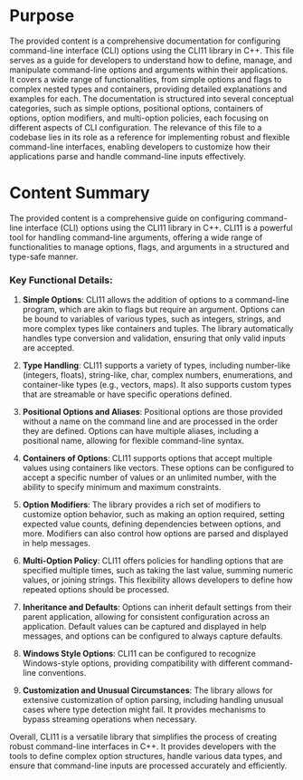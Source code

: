 # Purpose
The provided content is a comprehensive documentation for configuring command-line interface (CLI) options using the CLI11 library in C++. This file serves as a guide for developers to understand how to define, manage, and manipulate command-line options and arguments within their applications. It covers a wide range of functionalities, from simple options and flags to complex nested types and containers, providing detailed explanations and examples for each. The documentation is structured into several conceptual categories, such as simple options, positional options, containers of options, option modifiers, and multi-option policies, each focusing on different aspects of CLI configuration. The relevance of this file to a codebase lies in its role as a reference for implementing robust and flexible command-line interfaces, enabling developers to customize how their applications parse and handle command-line inputs effectively.
# Content Summary
The provided content is a comprehensive guide on configuring command-line interface (CLI) options using the CLI11 library in C++. CLI11 is a powerful tool for handling command-line arguments, offering a wide range of functionalities to manage options, flags, and arguments in a structured and type-safe manner.

### Key Functional Details:

1. **Simple Options**: CLI11 allows the addition of options to a command-line program, which are akin to flags but require an argument. Options can be bound to variables of various types, such as integers, strings, and more complex types like containers and tuples. The library automatically handles type conversion and validation, ensuring that only valid inputs are accepted.

2. **Type Handling**: CLI11 supports a variety of types, including number-like (integers, floats), string-like, char, complex numbers, enumerations, and container-like types (e.g., vectors, maps). It also supports custom types that are streamable or have specific operations defined.

3. **Positional Options and Aliases**: Positional options are those provided without a name on the command line and are processed in the order they are defined. Options can have multiple aliases, including a positional name, allowing for flexible command-line syntax.

4. **Containers of Options**: CLI11 supports options that accept multiple values using containers like vectors. These options can be configured to accept a specific number of values or an unlimited number, with the ability to specify minimum and maximum constraints.

5. **Option Modifiers**: The library provides a rich set of modifiers to customize option behavior, such as making an option required, setting expected value counts, defining dependencies between options, and more. Modifiers can also control how options are parsed and displayed in help messages.

6. **Multi-Option Policy**: CLI11 offers policies for handling options that are specified multiple times, such as taking the last value, summing numeric values, or joining strings. This flexibility allows developers to define how repeated options should be processed.

7. **Inheritance and Defaults**: Options can inherit default settings from their parent application, allowing for consistent configuration across an application. Default values can be captured and displayed in help messages, and options can be configured to always capture defaults.

8. **Windows Style Options**: CLI11 can be configured to recognize Windows-style options, providing compatibility with different command-line conventions.

9. **Customization and Unusual Circumstances**: The library allows for extensive customization of option parsing, including handling unusual cases where type detection might fail. It provides mechanisms to bypass streaming operations when necessary.

Overall, CLI11 is a versatile library that simplifies the process of creating robust command-line interfaces in C++. It provides developers with the tools to define complex option structures, handle various data types, and ensure that command-line inputs are processed accurately and efficiently.
